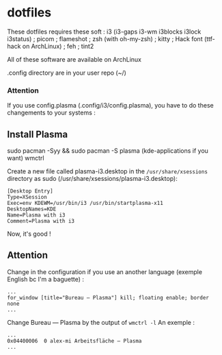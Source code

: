 # dotfiles

These dotfiles requires these soft : 
i3 (i3-gaps i3-wm i3blocks i3lock i3status) ; picom ; flameshot ; zsh (with oh-my-zsh) ; kitty ; Hack font (ttf-hack on ArchLinux) ; feh ; tint2 

All of these software are available on ArchLinux

.config directory are in your user repo (~/)

### Attention

If you use config.plasma (.config/i3/config.plasma), you have to do these changements to your systems :

## Install Plasma 

sudo pacman -Syy && sudo pacman -S plasma (kde-applications if you want) wmctrl

Create a new file called plasma-i3.desktop in the ```/usr/share/xsessions``` directory as sudo (/usr/share/xsessions/plasma-i3.desktop):
```
[Desktop Entry]
Type=XSession
Exec=env KDEWM=/usr/bin/i3 /usr/bin/startplasma-x11
DesktopNames=KDE
Name=Plasma with i3
Comment=Plasma with i3
```

Now, it's good !

## Attention

Change in the configuration if you use an another language (exemple English bc I'm a baguette) :
```
...
for_window [title="Bureau — Plasma"] kill; floating enable; border none
...
```
Change Bureau — Plasma by the output of ```wmctrl -l```
An exemple :
```
...
0x04400006  0 alex-mi Arbeitsfläche — Plasma
...
```

